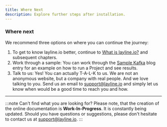 ```yaml
---
title: Where Next
description: Explore further steps after installation. 
---
```


### Where next

We recommend three options on where you can continue the journey:

1. To get to know layline.io better, continue to [What is layline.io?](/docs/concept/introduction) and subsequent chapters.
2. Work through a sample: You can work through the [Sample Kafka](https://layline.io/blog/2022-03-21) blog entry for an example on how to run a Project and see results.
3. Talk to us: Yes! You can actually T-A-L-K to us. We are not an anonymous website, but a company with real people. And we love talking to you. Send us an email to [support@layline.io](mailto:support@layline.io) and simply let us know when would be a good time to reach you and how.

---

:::note Can't find what you are looking for?
Please note, that the creation of the online documentation is **Work-In-Progress**. It is constantly being updated.
Should you have questions or suggestions, please don't hesitate to contact us at support@layline.io.
:::
